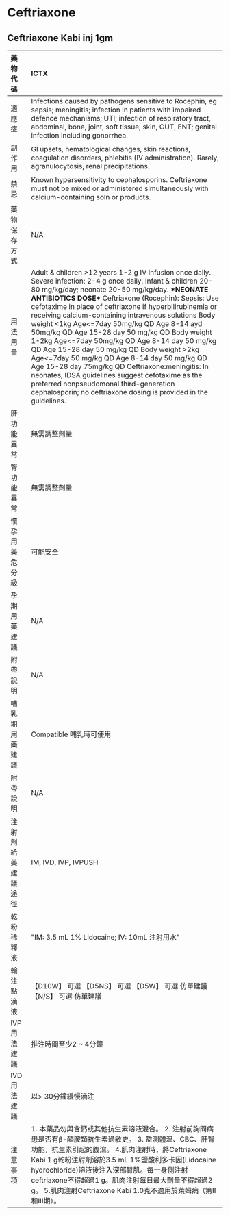 # Ceftriaxone

## Ceftriaxone Kabi inj 1gm

| 藥物代碼 | ICTX |
| :--- | :--- |
| 適應症 | Infections caused by pathogens sensitive to Rocephin, eg sepsis; meningitis; infection in patients with impaired defence mechanisms; UTI; infection of respiratory tract, abdominal, bone, joint, soft tissue, skin, GUT, ENT; genital infection including gonorrhea. |
| 副作用 | GI upsets, hematological changes, skin reactions, coagulation disorders, phlebitis \(IV administration\). Rarely, agranulocytosis, renal precipitations. |
| 禁忌 | Known hypersensitivity to cephalosporins. Ceftriaxone must not be mixed or administered simultaneously with calcium-containing soln or products. |
| 藥物保存方式 | N/A |
| 用法用量 | Adult & children &gt;12 years 1-2 g IV infusion once daily. Severe infection: 2-4 g once daily. Infant & children 20-80 mg/kg/day; neonate 20-50 mg/kg/day. **\***NEONATE ANTIBIOTICS DOSE**\*** Ceftriaxone \(Rocephin\): Sepsis: Use cefotaxime in place of ceftriaxone if hyperbilirubinemia or receiving calcium-containing intravenous solutions Body weight &lt;1kg    Age&lt;=7day 50mg/kg QD  Age 8-14 ayd 50mg/kg QD  Age 15-28 day 50 mg/kg QD Body weight 1-2kg    Age&lt;=7day 50mg/kg QD  Age 8-14 day 50 mg/kg QD  Age 15-28 day 50 mg/kg QD Body weight &gt;2kg Age&lt;=7day 50 mg/kg QD  Age 8-14 day 50 mg/kg QD  Age 15-28 day 75mg/kg QD Ceftriaxone:meningitis: In neonates, IDSA guidelines suggest cefotaxime as the preferred nonpseudomonal third-generation cephalosporin; no ceftriaxone dosing is provided in the guidelines. |
| 肝功能異常 | 無需調整劑量 |
| 腎功能異常 | 無需調整劑量 |
| 懷孕用藥危分級 | 可能安全 |
| 孕期用藥建議 | N/A |
| 附帶說明 | N/A |
| 哺乳期用藥建議 | Compatible 哺乳時可使用 |
| 附帶說明 | N/A |
| 注射劑給藥建議途徑 | IM, IVD, IVP, IVPUSH |
| 乾粉稀釋液 | "IM: 3.5 mL 1% Lidocaine;  IV: 10mL 注射用水" |
| 輸注點滴液 | 【D10W】 可選  【D5NS】 可選  【D5W】 可選 仿單建議  【N/S】 可選 仿單建議 |
| IVP 用法建議 | 推注時間至少2 ~ 4分鐘 |
| IVD 用法建議 | 以&gt; 30分鐘緩慢滴注 |
| 注意事項 | 1. 本藥品勿與含鈣或其他抗生素溶液混合。 2. 注射前詢問病患是否有β-醯胺類抗生素過敏史。 3. 監測體溫、CBC、肝腎功能，抗生素引起的腹瀉。 4.肌肉注射時，將Ceftriaxone Kabi 1 g乾粉注射劑溶於3.5 mL 1%鹽酸利多卡因\(Lidocaine hydrochloride\)溶液後注入深部臀肌。每一身側注射ceftriaxone不得超過1 g。肌肉注射每日最大劑量不得超過2 g。 5.肌肉注射Ceftriaxone Kabi 1.0克不適用於萊姆病（第II和III期）。 |

